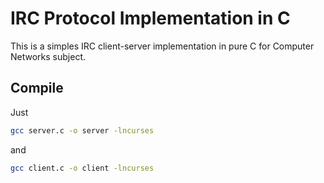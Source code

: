 # IRC Protocol Implementation in C

This is a simples IRC client-server implementation in pure C for Computer Networks subject.

## Compile

Just

```sh
gcc server.c -o server -lncurses
```
and

```sh
gcc client.c -o client -lncurses
```
